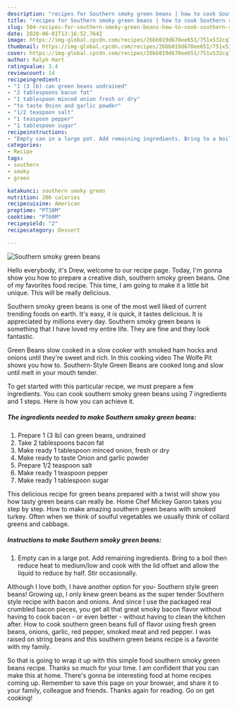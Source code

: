 ```yaml
---
description: "recipes for Southern smoky green beans | how to cook Southern smoky green beans"
title: "recipes for Southern smoky green beans | how to cook Southern smoky green beans"
slug: 504-recipes-for-southern-smoky-green-beans-how-to-cook-southern-smoky-green-beans
date: 2020-06-01T13:16:52.764Z
image: https://img-global.cpcdn.com/recipes/26bb019d670ee651/751x532cq70/southern-smoky-green-beans-recipe-main-photo.jpg
thumbnail: https://img-global.cpcdn.com/recipes/26bb019d670ee651/751x532cq70/southern-smoky-green-beans-recipe-main-photo.jpg
cover: https://img-global.cpcdn.com/recipes/26bb019d670ee651/751x532cq70/southern-smoky-green-beans-recipe-main-photo.jpg
author: Ralph Hart
ratingvalue: 3.4
reviewcount: 14
recipeingredient:
- "1 (3 lb) can green beans undrained"
- "2 tablespoons bacon fat"
- "1 tablespoon minced onion fresh or dry"
- "to taste Onion and garlic powder"
- "1/2 teaspoon salt"
- "1 teaspoon pepper"
- "1 tablespoon sugar"
recipeinstructions:
- "Empty can in a large pot. Add remaining ingredients. Bring to a boil then reduce heat to medium/low and cook with the lid offset and allow the liquid to reduce by half. Stir occasionally."
categories:
- Recipe
tags:
- southern
- smoky
- green

katakunci: southern smoky green 
nutrition: 206 calories
recipecuisine: American
preptime: "PT38M"
cooktime: "PT60M"
recipeyield: "2"
recipecategory: Dessert

---
```



![Southern smoky green beans](https://img-global.cpcdn.com/recipes/26bb019d670ee651/751x532cq70/southern-smoky-green-beans-recipe-main-photo.jpg)

Hello everybody, it's Drew, welcome to our recipe page. Today, I'm gonna show you how to prepare a creative dish, southern smoky green beans. One of my favorites food recipe. This time, I am going to make it a little bit unique. This will be really delicious.

Southern smoky green beans is one of the most well liked of current trending foods on earth. It's easy, it is quick, it tastes delicious. It is appreciated by millions every day. Southern smoky green beans is something that I have loved my entire life. They are fine and they look fantastic.

Green Beans slow cooked in a slow cooker with smoked ham hocks and onions until they&#39;re sweet and rich. In this cooking video The Wolfe Pit shows you how to. Southern-Style Green Beans are cooked long and slow until melt in your mouth tender.


To get started with this particular recipe, we must prepare a few ingredients. You can cook southern smoky green beans using 7 ingredients and 1 steps. Here is how you can achieve it.

<!--inarticleads1-->

##### The ingredients needed to make Southern smoky green beans:

1. Prepare 1 (3 lb) can green beans, undrained
1. Take 2 tablespoons bacon fat
1. Make ready 1 tablespoon minced onion, fresh or dry
1. Make ready to taste Onion and garlic powder
1. Prepare 1/2 teaspoon salt
1. Make ready 1 teaspoon pepper
1. Make ready 1 tablespoon sugar


This delicious recipe for green beans prepared with a twist will show you how tasty green beans can really be. Home Chef Mickey Garon takes you step by step. How to make amazing southern green beans with smoked turkey. Often when we think of soulful vegetables we usually think of collard greens and cabbage. 

<!--inarticleads2-->

##### Instructions to make Southern smoky green beans:

1. Empty can in a large pot. Add remaining ingredients. Bring to a boil then reduce heat to medium/low and cook with the lid offset and allow the liquid to reduce by half. Stir occasionally.


Although I love both, I have another option for you- Southern style green beans! Growing up, I only knew green beans as the super tender Southern style recipe with bacon and onions. And since I use the packaged real crumbled bacon pieces, you get all that great smoky bacon flavor without having to cook bacon - or even better - without having to clean the kitchen after. How to cook southern green beans full of flavor using fresh green beans, onions, garlic, red pepper, smoked meat and red pepper. I was raised on string beans and this southern green beans recipe is a favorite with my family. 

So that is going to wrap it up with this simple food southern smoky green beans recipe. Thanks so much for your time. I am confident that you can make this at home. There's gonna be interesting food at home recipes coming up. Remember to save this page on your browser, and share it to your family, colleague and friends. Thanks again for reading. Go on get cooking!
